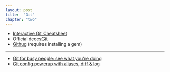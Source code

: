 ```yaml
---
layout: post
title:  "Git"
chapter: "two"
---
```


- [Interactive Git Cheatsheet](http://www.ndpsoftware.com/git-cheatsheet.html)
- Official dcocs[Git](http://git-scm.com/)
- [Githug](https://github.com/gazler/githug) (requires installing a gem)

---

- [Git for busy people: see what you're doing](http://www.theint.ro/blogs/outro/4649682-git-for-busy-people-see-what-youre-doing)
- [Git config powerup with aliases, diff & log](http://oli.jp/2012/git-powerup/)